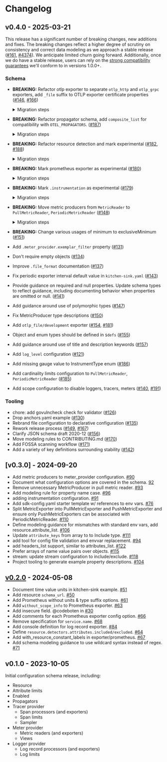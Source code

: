 # Changelog

## v0.4.0 - 2025-03-21

This release has a significant number of breaking changes, new additions and
fixes. The breaking changes reflect a higher degree of scrutiny on consistency
and correct data modeling as we approach a stable
release ([#161](https://github.com/open-telemetry/opentelemetry-configuration/issues/161), [#4374](https://github.com/open-telemetry/opentelemetry-specification/issues/4374)).
We anticipate limited churn going forward. Additionally, once we do have a
stable release, users can rely on
the [strong compatibility guarantees](https://github.com/open-telemetry/opentelemetry-configuration?tab=readme-ov-file#stability-definition)
we'll conform to in versions 1.0.0+.

### Schema

* **BREAKING:** Refactor otlp exporter to separate `otlp_http` and `otlp_grpc`
  exporters, add `_file` suffix to OTLP exporter certificate properties
  ([#146](https://github.com/open-telemetry/opentelemetry-configuration/pull/146),
  [#166](https://github.com/open-telemetry/opentelemetry-configuration/pull/166))

  <details>
  
  <summary>Migration steps</summary>
  
  ```yaml
  # Before
  tracer_provider:
    processors:
      - batch:
          exporter:
            otlp: 
              protocol: http/protobuf
              endpoint: http://localhost:4318/v1/traces
              certificate: /app/cert.pem
  ---
  # After
  tracer_provider:
    processors:
      - batch:
          exporter:
            otlp_http: 
              endpoint: http://localhost:4318/v1/traces
              certificate_file: /app/cert.pem
  ```
  </details>

* **BREAKING:** Refactor propagator schema, add `composite_list` for
  compatibility with `OTEL_PROPAGATORS`.
  ([#187](https://github.com/open-telemetry/opentelemetry-configuration/pull/187))

  <details>

  <summary>Migration steps</summary>

  ```yaml
  # Before
  propagator:
    composite:
      - tracecontext
      - baggage
  ---
  # After
  propagator:
    composite:
      - tracecontext:
      - baggage:
    ```
  </details>

* **BREAKING:**  Refactor resource detection and mark experimental
  ([#182](https://github.com/open-telemetry/opentelemetry-configuration/pull/182),
  [#188](https://github.com/open-telemetry/opentelemetry-configuration/pull/188))

  <details>

  <summary>Migration steps</summary>
  
  ```yaml
  # Before
  resource:
    attributes: # ...omitted for brevity
    detectors:
      excluded:
        - process.command_args
  ---
  # After
  resource:
    attributes: # ...omitted for brevity
    detection/development:
      detectors:
        - container:
        - host:
        - os:
        - process:
      attributes:
        excluded:
          - process.command_args
  ```
  </details>

* **BREAKING:** Mark prometheus exporter as experimental
  ([#180](https://github.com/open-telemetry/opentelemetry-configuration/pull/180))

  <details>

  <summary>Migration steps</summary>
  
  ```yaml
  # Before
  meter_provider:
    readers:
      - pull:
          prometheus: # ...omitted for brevity
  ---
  # After
  meter_provider:
    readers:
      - pull:
          prometheus/development: # ...omitted for brevity
  ```
  </details>

* **BREAKING:**  Mark `.instrumentation` as experimental
  ([#179](https://github.com/open-telemetry/opentelemetry-configuration/pull/179))

  <details>

  <summary>Migration steps</summary>
  
  ```yaml
  # Before
  instrumentation: # ...omitted for brevity
  ---
  # After
  instrumentation/development: # ...omitted for brevity
  ```
  </details>

* **BREAKING:** Move metric producers from `MetricReader`
  to `PullMetricReader`, `PeriodicMetricReader`
  ([#148](https://github.com/open-telemetry/opentelemetry-configuration/pull/148))

  <details>

  <summary>Migration steps</summary>
  
  ```yaml
  # Before
  meter_provider:
    readers:
      - periodic: # ...omitted for brevity
        producers:
          - opencensus:
  ---
  # After
  meter_provider:
    readers:
      - periodic: # ...omitted for brevity
          producers:
            - opencensus:
  ```
  </details>

* **BREAKING:** Change various usages of minimum to exclusiveMinimum
  ([#151](https://github.com/open-telemetry/opentelemetry-configuration/pull/151))
* Add `.meter_provider.exemplar_filter` property
  ([#131](https://github.com/open-telemetry/opentelemetry-configuration/pull/131))
* Don't require empty objects
  ([#134](https://github.com/open-telemetry/opentelemetry-configuration/pull/134))
* Improve `.file_format` documentation
  ([#137](https://github.com/open-telemetry/opentelemetry-configuration/pull/137))
* Fix periodic exporter interval default value in `kitchen-sink.yaml`
  ([#143](https://github.com/open-telemetry/opentelemetry-configuration/pull/143))
* Provide guidance on required and null properties. Update schema types to
  reflect guidance, including documenting behavior when properties are omitted
  or null.
  ([#141](https://github.com/open-telemetry/opentelemetry-configuration/pull/141))
* Add guidance around use of polymorphic types
  ([#147](https://github.com/open-telemetry/opentelemetry-configuration/pull/147))
* Fix MetricProducer type descriptions
  ([#150](https://github.com/open-telemetry/opentelemetry-configuration/pull/150))
* Add `otlp_file/development` exporter
  ([#154](https://github.com/open-telemetry/opentelemetry-configuration/pull/154),
  [#181](https://github.com/open-telemetry/opentelemetry-configuration/pull/181))
* Object and enum types should be defined in `$defs`
  ([#155](https://github.com/open-telemetry/opentelemetry-configuration/pull/155))
* Add guidance around use of title and description keywords
  ([#157](https://github.com/open-telemetry/opentelemetry-configuration/pull/157))
* Add `log_level` configuration
  ([#121](https://github.com/open-telemetry/opentelemetry-configuration/pull/121))
* Add missing gauge value to InstrumentType enum
  ([#186](https://github.com/open-telemetry/opentelemetry-configuration/pull/186))
* Add cardinality limits configuration to `PullMetricReader`, `PeriodicMetricReader`
  ([#185](https://github.com/open-telemetry/opentelemetry-configuration/pull/185))
* Add scope configuration to disable loggers, tracers, meters
  ([#140](https://github.com/open-telemetry/opentelemetry-configuration/pull/140),
  [#191](https://github.com/open-telemetry/opentelemetry-configuration/pull/191))

### Tooling

* chore: add govulncheck check for validator
  ([#126](https://github.com/open-telemetry/opentelemetry-configuration/pull/126))
* Drop anchors.yaml example
  ([#130](https://github.com/open-telemetry/opentelemetry-configuration/pull/130))
* Rebrand file configuration to declarative configuration
  ([#135](https://github.com/open-telemetry/opentelemetry-configuration/pull/135))
* Rework release process
  ([#149](https://github.com/open-telemetry/opentelemetry-configuration/pull/149),
  [#167](https://github.com/open-telemetry/opentelemetry-configuration/pull/167))
* Clarify JSON schema draft 2020-12
  ([#156](https://github.com/open-telemetry/opentelemetry-configuration/pull/156))
* Move modeling rules to CONTRIBUTING.md
  ([#170](https://github.com/open-telemetry/opentelemetry-configuration/pull/170))
* Add FOSSA scanning workflow
  ([#171](https://github.com/open-telemetry/opentelemetry-configuration/pull/171))
* Add a variety of key definitions surrounding stability
  ([#142](https://github.com/open-telemetry/opentelemetry-configuration/pull/142))

## [v0.3.0] - 2024-09-20

* Add metric producers to meter_provider configuration. [#90](https://github.com/open-telemetry/opentelemetry-configuration/pull/90)
* Document what configuration options are covered in the schema. [92](https://github.com/open-telemetry/opentelemetry-configuration/pull/92)
* Remove unnecessary MetricProducer in pull metric reader. [#93](https://github.com/open-telemetry/opentelemetry-configuration/pull/93)
* Add modeling rule for property name case. [#96](https://github.com/open-telemetry/opentelemetry-configuration/pull/96)
* adding instrumentation configuration. [#91](https://github.com/open-telemetry/opentelemetry-configuration/pull/91)
* Add sdk-config.yaml starter template w/ references to env vars. [#76](https://github.com/open-telemetry/opentelemetry-configuration/pull/76)
* Split MetricExporter into PullMetricExporter and PushMetricExporter and ensure only PushMetricExporters can be associated with PeriodicMetricReader. [#110](https://github.com/open-telemetry/opentelemetry-configuration/pull/110)
* Define modeling guidance for mismatches with standard env vars, add resource.attribute_list. [#106](https://github.com/open-telemetry/opentelemetry-configuration/pull/106)
* Update `attribute_keys` from array to to Include type. [#111](https://github.com/open-telemetry/opentelemetry-configuration/pull/111)
* add tool for config file validation and envvar replacement. [#94](https://github.com/open-telemetry/opentelemetry-configuration/pull/94)
* add headers_list support, similar to attributes_list. [#122](https://github.com/open-telemetry/opentelemetry-configuration/pull/122)
* Prefer arrays of name value pairs over objects. [#115](https://github.com/open-telemetry/opentelemetry-configuration/pull/115)
* stream: update stream configuration to include/exclude. [#118](https://github.com/open-telemetry/opentelemetry-configuration/pull/118)
* Project tooling to generate example property descriptions. [#104](https://github.com/open-telemetry/opentelemetry-configuration/pull/104)

## [v0.2.0] - 2024-05-08

* Document time value units in kitchen-sink example. [#51](https://github.com/open-telemetry/opentelemetry-configuration/pull/51)
* Add resource `schema_url`. [#50](https://github.com/open-telemetry/opentelemetry-configuration/pull/50)
* Add Prometheus without units & type suffix options. [#61](https://github.com/open-telemetry/opentelemetry-configuration/pull/61)
* Add `without_scope_info` to Prometheus exporter. [#63](https://github.com/open-telemetry/opentelemetry-configuration/pull/63)
* Add insecure field. @codeboten in [#30](https://github.com/open-telemetry/opentelemetry-configuration/pull/30)
* Add comments for each Prometheus exporter config option. [#66](https://github.com/open-telemetry/opentelemetry-configuration/pull/66)
* Remove specification for `service.name`. [#68](https://github.com/open-telemetry/opentelemetry-configuration/pull/68)
* Add console definition for log record exporter. [#84](https://github.com/open-telemetry/opentelemetry-configuration/pull/84)
* Define `resource.detectors.attributes.included/excluded`. [#64](https://github.com/open-telemetry/opentelemetry-configuration/pull/64)
* Add with_resource_constant_labels in exporter/prometheus. [#67](https://github.com/open-telemetry/opentelemetry-configuration/pull/67)
* Add schema modeling guidance to use wildcard syntax instead of regex. [#71](https://github.com/open-telemetry/opentelemetry-configuration/pull/71)

[v0.2.0]: https://github.com/open-telemetry/opentelemetry-configuration/releases/tag/v0.2.0

## v0.1.0 - 2023-10-05

Initial configuration schema release, including:

* Resource
* Attribute limits
* Enabled
* Propagators
* Tracer provider
  * Span processors (and exporters)
  * Span limits
  * Sampler
* Meter provider
  * Metric readers (and exporters)
  * Views
* Logger provider
  * Log record processors (and exporters)
  * Log limits

